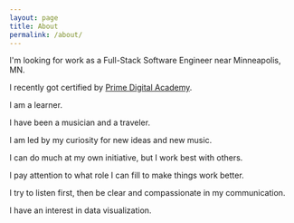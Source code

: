 ```yaml
---
layout: page
title: About
permalink: /about/
---
```

I'm looking for work as a Full-Stack Software Engineer near Minneapolis, MN.

I recently got certified by [Prime Digital Academy](http://primeacademy.io).

I am a learner.

I have been a musician and a traveler.

I am led by my curiosity for new ideas and new music.

I can do much at my own initiative, but I work best with others.

I pay attention to what role I can fill to make things work better.

I try to listen first, then be clear and compassionate in my communication.

I have an interest in data visualization. 

